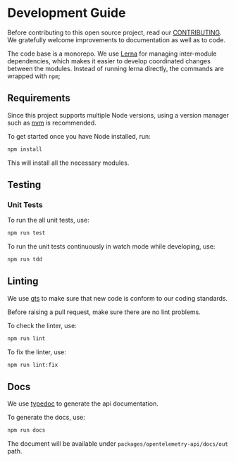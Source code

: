 # Development Guide

Before contributing to this open source project, read our [CONTRIBUTING](../CONTRIBUTING.md). We gratefully welcome improvements to documentation as well as to code.

The code base is a monorepo. We use [Lerna](https://lerna.js.org/) for managing inter-module dependencies, which makes it easier to develop coordinated changes between the modules. Instead of running lerna directly, the commands are wrapped with `npm`;

## Requirements

Since this project supports multiple Node versions, using a version
manager such as [nvm](https://github.com/creationix/nvm) is recommended.

To get started once you have Node installed, run:

```sh
npm install
```

This will install all the necessary modules.

## Testing

### Unit Tests

To run the all unit tests, use:

```sh
npm run test
```

To run the unit tests continuously in watch mode while developing, use:

```sh
npm run tdd
```

## Linting

We use [gts](https://www.npmjs.com/package/gts) to make sure that new code is conform to our coding standards.

Before raising a pull request, make sure there are no lint problems.

To check the linter, use:

```sh
npm run lint
```

To fix the linter, use:

```sh
npm run lint:fix
```

## Docs

We use [typedoc](https://www.npmjs.com/package/typedoc) to generate the api documentation.

To generate the docs, use:

```sh
npm run docs
```

The document will be available under `packages/opentelemetry-api/docs/out` path.
